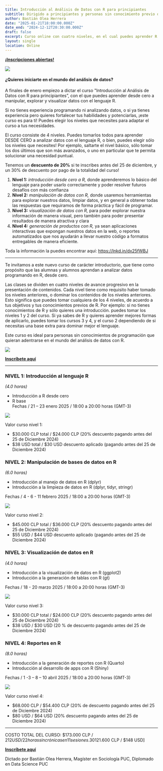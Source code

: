 ```yaml
---
title: Introducción al Análisis de Datos con R para principiantes
subtitle: Dirigido a principiantes y personas sin conocimiento previo de R
author: Bastián Olea Herrera
date: "2025-01-21T18:00:00.000Z"
date_end: "2024-12-12T20:30:00.000Z"
draft: false
excerpt: Curso online con cuatro niveles, en el cual puedes aprender R desde cero, sin conocimientos previos, y adentrarte en los siguientes niveles dependiendo de tus necesidades, o bien, tomar los niveles superiores para mejorar tus habilidades básicas de R. Inscripciones abiertas.
layout: single
location: Online
---
```


[**¡Inscripciones abiertas!**](https://spatiallab.cl/cursos-1/ola/services/curso-introduccion-al-analisis-de-datos-con-r-para-principiantes)

![](curso_introduccion_r_1_featured.jpg)

#### ¿Quieres iniciarte en el mundo del análisis de datos? 

A finales de enero empiezo a dictar el curso "Introducción al Análisis de Datos con R para principiantes”, con el que puedes aprender desde cero a manipular, explorar y visualizar datos con el lenguaje R.

Si no tienes experiencia programando ni analizando datos, o si ya tienes experiencia pero quieres fortalecer tus habilidades y potenciarlas, ¡este curso es para ti! Puedes elegir los niveles que necesites para adaptar el curso a tus necesidades.

El curso consiste de 4 niveles. Puedes tomarlos todos para aprender DESDE CERO a analizar datos con el lenguaje R, o bien, puedes elegir sólo los niveles que necesites! Por ejemplo, saltarte el nivel básico, sólo tomar los dos últimos que son más avanzados, o uno en particular que te permita solucionar una necesidad puntual.

Tenemos un **descuento de 20%** si te inscribes antes del 25 de diciembre, y un 30% de descuento por pago de la totalidad del curso!

1. **Nivel 1:** _introducción desde cero a R,_ donde aprenderemos lo básico del lenguaje para poder usarlo correctamente y poder resolver futuros desafíos con más confianza
2. **Nivel 2:** _manipulación de datos con R,_ donde usaremos herramientas para explorar nuestros datos, limpiar datos, y en general a obtener todas las respuestas que requiramos de forma práctica y fácil de programar.
3. **Nivel 3:** _visualización de datos con R,_ para poder explorar nuestra información de manera visual, pero también para poder presentar resultados de manera atractiva y clara
4. **Nivel 4:** _generación de productos con R,_ ya sean aplicaciones interactivas que expongan nuestros datos en la web, o reportes automatizados que nos ayudarán a llevar nuestro código a formatos entregables de manera eficiente.

Toda la información la puedes encontrar aquí: https://lnkd.in/dx25fWBJ

----

Te invitamos a este nuevo curso de carácter introductorio, que tiene como propósito que las alumnas y alumnos aprendan a analizar datos programando en R, desde cero. 

Las clases se dividen en cuatro niveles de avance progresivo en la presentación de contenidos. Cada nivel tiene como requisito haber tomado los niveles anteriores, o dominar los contenidos de los niveles anteriores. Esto significa que puedes tomar cualquiera de los 4 niveles, de acuerdo a tus objetivos y tus conocimientos previos de R. Por ejemplo: si no tienes conocimientos de R y sólo quieres una introducción. puedes tomar los niveles 1 y 2 del curso. Si ya sabes de R y quieres aprender mejores formas de aplicarlo, puedes tomar los cursos 3 y 4, y el curso 2 dependiendo de si necesitas una base extra para dominar mejor el lenguaje.

Este curso es ideal para personas sin conocimientos de programación que quieran adentrarse en el mundo del análisis de datos con R.

![](curso_introduccion_r_2.jpg)

[**Inscríbete aquí**](https://spatiallab.cl/cursos-1/ola/services/curso-introduccion-al-analisis-de-datos-con-r-para-principiantes)

----

### NIVEL 1: Introducción al lenguaje R
_(4.0 horas)_ 
- Introducción a R desde cero 
- R base  
Fechas / 21 – 23 enero 2025 / 18:00 a 20:00 horas (GMT-3)  

![](curso_introduccion_r_nivel1.jpeg)

Valor curso nivel 1:  
- $30.000 CLP total / $24.000 CLP (20% descuento pagando antes del 25 de Diciembre 2024) 
- $38 USD total / $30 USD descuento aplicado (pagando antes del 25 de Diciembre 2024)   



### NIVEL 2: Manipulación de bases de datos en R
_(6.0 horas)_
- Introducción al manejo de datos en R (dplyr)
- Introducción a la limpieza de datos en R (dplyr, tidyr, stringr)

Fechas / 4 - 6 - 11 febrero 2025 / 18:00 a 20:00 horas (GMT-3)  

![](curso_introduccion_r_nivel2.jpeg)

Valor curso nivel 2:
- $45.000 CLP total / $36.000 CLP (20% descuento pagando antes del 25 de Diciembre 2024) 
- $55 USD / $44 USD descuento aplicado (pagando antes del 25 de Diciembre 2024)   

### NIVEL 3: Visualización de datos en R 
_(4.0 horas)_
- Introducción a la visualización de datos en R (ggplot2)
- Introducción a la generación de tablas con R (gt)  

Fechas / 18 - 20 marzo 2025 / 18:00 a 20:00 horas (GMT-3)  

![](curso_introduccion_r_nivel3.jpeg)

Valor curso nivel 3: 
- $30.000 CLP total / $24.000 CLP (20% descuento pagando antes del 25 de Diciembre 2024)  
- $38 USD / $30 USD (20 % de descuento pagando antes del 25 de Diciembre 2024)   

### NIVEL 4: Reportes en R
_(8.0 horas)_
- Introducción a la generación de reportes con R (Quarto)
- Introducción al desarrollo de apps con R (Shiny)

Fechas / 1 -3 – 8 – 10 abril 2025 / 18:00 a 20:00 horas (GMT-3)  

![](curso_introduccion_r_nivel4.jpeg)

Valor curso nivel 4: 
- $68.000 CLP / $54.400 CLP (20% de descuento pagando antes del 25 de Diciembre 2024) 
- $80 USD / $64 USD (20% descuento pagando antes del 25 de Diciembre 2024)   

----

COSTO TOTAL DEL CURSO: $173.000 CLP / $212 USD / 22 horas sincrónicas en 11 sesiones. 30% de descuento por pago de la totalidad del curso (4 niveles) [$121.600 CLP / $148 USD]

[**Inscríbete aquí**](https://spatiallab.cl/cursos-1/ola/services/curso-introduccion-al-analisis-de-datos-con-r-para-principiantes)

Dictado por Bastián Olea Herrera, Magíster en Sociología PUC, Diplomado en Data Science PUC